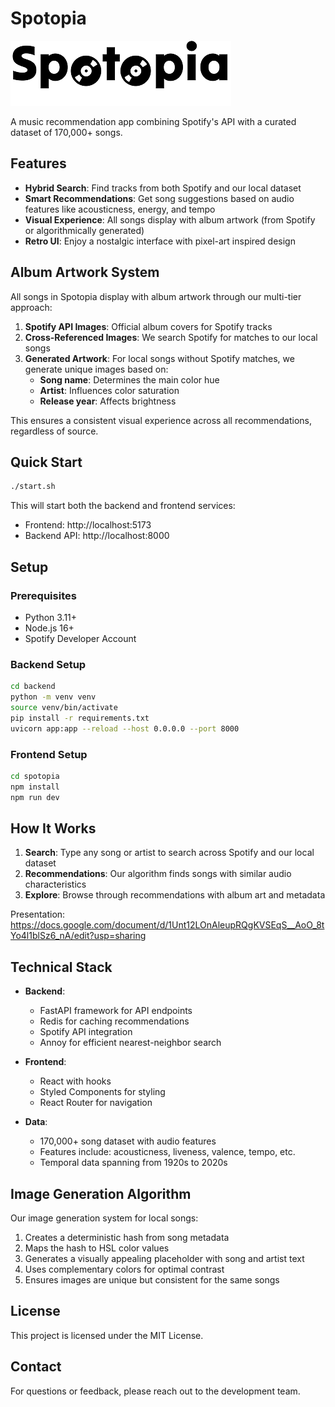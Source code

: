 # Spotopia

![Spotopia Logo](./spotopia/public/logo.png)

A music recommendation app combining Spotify's API with a curated dataset of 170,000+ songs.

## Features

- **Hybrid Search**: Find tracks from both Spotify and our local dataset
- **Smart Recommendations**: Get song suggestions based on audio features like acousticness, energy, and tempo
- **Visual Experience**: All songs display with album artwork (from Spotify or algorithmically generated)
- **Retro UI**: Enjoy a nostalgic interface with pixel-art inspired design

## Album Artwork System

All songs in Spotopia display with album artwork through our multi-tier approach:

1. **Spotify API Images**: Official album covers for Spotify tracks
2. **Cross-Referenced Images**: We search Spotify for matches to our local songs
3. **Generated Artwork**: For local songs without Spotify matches, we generate unique images based on:
   - **Song name**: Determines the main color hue
   - **Artist**: Influences color saturation
   - **Release year**: Affects brightness

This ensures a consistent visual experience across all recommendations, regardless of source.

## Quick Start

```bash
./start.sh
```

This will start both the backend and frontend services:
- Frontend: http://localhost:5173
- Backend API: http://localhost:8000

## Setup

### Prerequisites
- Python 3.11+
- Node.js 16+
- Spotify Developer Account

### Backend Setup
```bash
cd backend
python -m venv venv
source venv/bin/activate
pip install -r requirements.txt
uvicorn app:app --reload --host 0.0.0.0 --port 8000
```

### Frontend Setup
```bash
cd spotopia
npm install
npm run dev
```

## How It Works

1. **Search**: Type any song or artist to search across Spotify and our local dataset
2. **Recommendations**: Our algorithm finds songs with similar audio characteristics
3. **Explore**: Browse through recommendations with album art and metadata

Presentation: https://docs.google.com/document/d/1Unt12LOnAleupRQgKVSEqS__AoO_8tYo4l1blSz6_nA/edit?usp=sharing

## Technical Stack

- **Backend**: 
  - FastAPI framework for API endpoints
  - Redis for caching recommendations
  - Spotify API integration
  - Annoy for efficient nearest-neighbor search
  
- **Frontend**: 
  - React with hooks
  - Styled Components for styling
  - React Router for navigation
  
- **Data**: 
  - 170,000+ song dataset with audio features
  - Features include: acousticness, liveness, valence, tempo, etc.
  - Temporal data spanning from 1920s to 2020s

## Image Generation Algorithm

Our image generation system for local songs:

1. Creates a deterministic hash from song metadata
2. Maps the hash to HSL color values
3. Generates a visually appealing placeholder with song and artist text
4. Uses complementary colors for optimal contrast
5. Ensures images are unique but consistent for the same songs

## License

This project is licensed under the MIT License.

## Contact

For questions or feedback, please reach out to the development team.

